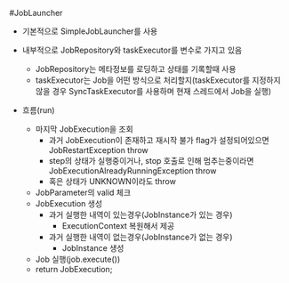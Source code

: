 #JobLauncher
* 기본적으로 SimpleJobLauncher를 사용
* 내부적으로 JobRepository와 taskExecutor를 변수로 가지고 있음
  * JobRepository는 메타정보를 로딩하고 상태를 기록할때 사용
  * taskExecutor는 Job을 어떤 방식으로 처리할지(taskExecutor를 지정하지 않을 경우 SyncTaskExecutor를 사용하며 현재 스레드에서 Job을 실행)

* 흐름(run)
  * 마지막 JobExecution을 조회
    * 과거 JobExecution이 존재하고 재시작 불가 flag가 설정되어있으면 JobRestartException throw
    * step의 상태가 실행중이거나, stop 호출로 인해 멈추는중이라면 JobExecutionAlreadyRunningException throw
    * 혹은 상태가 UNKNOWN이라도 throw
  * JobParameter의 valid 체크
  * JobExecution 생성
    * 과거 실행한 내역이 있는경우(JobInstance가 있는 경우)
      * ExecutionContext 복원해서 제공
    * 과거 실행한 내역이 없는경우(JobInstance가 없는 경우)
      * JobInstance 생성
  * Job 실행(job.execute())
  * return JobExecution;
